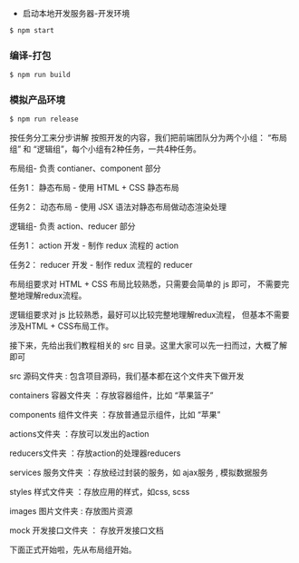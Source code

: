 - 启动本地开发服务器-开发环境

``` bash
$ npm start
```

### 编译-打包

``` bash
$ npm run build
```

### 模拟产品环境

``` bash
$ npm run release
```

按任务分工来分步讲解
按照开发的内容，我们把前端团队分为两个小组： “布局组” 和 “逻辑组”，每个小组有2种任务，一共4种任务。

布局组- 负责 contianer、component 部分

任务1： 静态布局 - 使用 HTML + CSS 静态布局

任务2： 动态布局 - 使用 JSX 语法对静态布局做动态渲染处理

逻辑组- 负责 action、reducer 部分

任务1： action 开发 - 制作 redux 流程的 action

任务2： reducer 开发 - 制作 redux 流程的 reducer

布局组要求对 HTML + CSS 布局比较熟悉，只需要会简单的 js 即可， 不需要完整地理解redux流程。

逻辑组要求对 js 比较熟悉，最好可以比较完整地理解redux流程， 但基本不需要涉及HTML + CSS布局工作。

接下来，先给出我们教程相关的 src 目录。这里大家可以先一扫而过，大概了解即可

src 源码文件夹 : 包含项目源码，我们基本都在这个文件夹下做开发

containers 容器文件夹 ：存放容器组件，比如 “苹果篮子”

components 组件文件夹 ：存放普通显示组件，比如 “苹果”

actions文件夹 ：存放可以发出的action

reducers文件夹 ：存放action的处理器reducers

services 服务文件夹 ：存放经过封装的服务，如 ajax服务 , 模拟数据服务

styles 样式文件夹 ：存放应用的样式，如css, scss

images 图片文件夹 : 存放图片资源

mock 开发接口文件夹 ： 存放开发接口文档

下面正式开始啦，先从布局组开始。